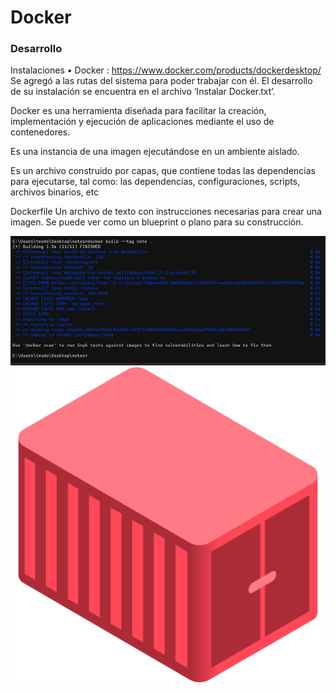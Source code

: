 # Docker
### Desarrollo

Instalaciones
• Docker : https://www.docker.com/products/dockerdesktop/  
Se agregó a las rutas del sistema para poder trabajar con él. El desarrollo de su instalación se encuentra en el archivo ‘Instalar Docker.txt’.

Docker es una herramienta diseñada para facilitar la creación, implementación y ejecución de aplicaciones mediante el uso de contenedores. 

Es una instancia de una imagen ejecutándose en un ambiente aislado.

Es un archivo construido por capas, que contiene todas las dependencias para ejecutarse, tal como: las dependencias, configuraciones, scripts, archivos binarios, etc


Dockerfile
Un archivo de texto con instrucciones necesarias para crear una imagen. Se puede ver como un blueprint o plano para su construcción.


![alt text](https://github.com/TheoBM5/ComputacionTolerante/blob/main/Docker/src/build.png?raw=true)
![alt text](https://github.com/TheoBM5/ComputacionTolerante/blob/main/Docker/src/carga.png?raw=true)

